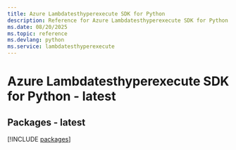 ```yaml
---
title: Azure Lambdatesthyperexecute SDK for Python
description: Reference for Azure Lambdatesthyperexecute SDK for Python
ms.date: 08/20/2025
ms.topic: reference
ms.devlang: python
ms.service: lambdatesthyperexecute
---
```

# Azure Lambdatesthyperexecute SDK for Python - latest
## Packages - latest
[!INCLUDE [packages](lambdatesthyperexecute-index.md)]
